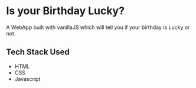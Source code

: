 # Is your Birthday Lucky?
A WebApp built with vanillaJS which will tell you if your birthday is Lucky or not.
## Tech Stack Used
- HTML
- CSS
- Javascript
